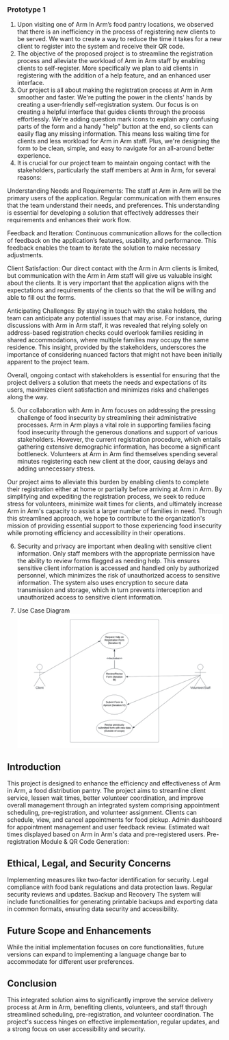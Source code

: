 ### Prototype 1

1. Upon visiting one of Arm In Arm’s food pantry locations, we observed that there is an inefficiency in the process of registering new clients to be served. We want to create a way to reduce the time it takes for a new client to register into the system and receive their QR code.
2. The objective of the proposed project is to streamline the registration process and alleviate the workload of Arm in Arm staff by enabling clients to self-register. More specifically we plan to aid clients in registering with the addition of a help feature, and an enhanced user interface.
3. Our project is all about making the registration process at Arm in Arm smoother and faster. We're putting the power in the clients' hands by creating a user-friendly self-registration system. Our focus is on creating a helpful interface that guides clients through the process effortlessly. We're adding question mark icons to explain any confusing parts of the form and a handy "help" button at the end, so clients can easily flag any missing information. This means less waiting time for clients and less workload for Arm in Arm staff. Plus, we're designing the form to be clean, simple, and easy to navigate for an all-around better experience.
4. It is crucial for our project team to maintain ongoing contact with the stakeholders, particularly the staff members at Arm in Arm, for several reasons:

Understanding Needs and Requirements: The staff at Arm in Arm will be the primary users of the application. Regular communication with them ensures that the team understand their needs, and preferences. This understanding is essential for developing a solution that effectively addresses their requirements and enhances their work flow. 

Feedback and Iteration: Continuous communication allows for the collection of feedback on the application’s features, usability, and performance. This feedback enables the team to iterate the solution to make necessary adjustments.

Client Satisfaction: Our direct contact with the Arm in Arm clients is limited, but communication with the Arm in Arm staff will give us valuable insight about the clients. It is very important that the application aligns with the expectations and requirements of the clients so that the will be willing and able to fill out the forms. 

Anticipating Challenges: By staying in touch with the stake holders, the team can anticipate any potential issues that may arise. For instance, during discussions with Arm in Arm staff, it was revealed that relying solely on address-based registration checks could overlook families residing in shared accommodations, where multiple families may occupy the same residence. This insight, provided by the stakeholders, underscores the importance of considering nuanced factors that might not have been initially apparent to the project team.

Overall, ongoing contact with stakeholders is essential for ensuring that the project delivers a solution that meets the needs and expectations of its users, maximizes client satisfaction and minimizes risks and challenges along the way. 

5. Our collaboration with Arm in Arm focuses on addressing the pressing challenge of food insecurity by streamlining their administrative processes. Arm in Arm plays a vital role in supporting families facing food insecurity through the generous donations and support of various stakeholders. However, the current registration procedure, which entails gathering extensive demographic information, has become a significant bottleneck. Volunteers at Arm in Arm find themselves spending several minutes registering each new client at the door, causing delays and adding unnecessary stress.

Our project aims to alleviate this burden by enabling clients to complete their registration either at home or partially before arriving at Arm in Arm. By simplifying and expediting the registration process, we seek to reduce stress for volunteers, minimize wait times for clients, and ultimately increase Arm in Arm's capacity to assist a larger number of families in need. Through this streamlined approach, we hope to contribute to the organization's mission of providing essential support to those experiencing food insecurity while promoting efficiency and accessibility in their operations.

6. Security and privacy are important when dealing with sensitive client information. Only staff members with the appropriate permission have the ability to review forms flagged as needing help. This ensures sensitive client information is accessed and handled only by authorized personnel, which minimizes the risk of unauthorized access to sensitive information. The system also uses encryption to secure data transmission and storage, which in turn prevents interception and unauthorized access to sensitive client information.

8. Use Case Diagram
![Use Case Diagram](/docs/Team11Docs/Use_Case_Diagram.png)

## Introduction
This project is designed to enhance the efficiency and effectiveness of Arm in Arm, a food distribution pantry. The project aims to streamline client service, lessen wait times, better volunteer coordination, and improve overall management through an integrated system comprising appointment scheduling, pre-registration, and volunteer assignment.
Clients can schedule, view, and cancel appointments for food pickup.
Admin dashboard for appointment management and user feedback review.
Estimated wait times displayed based on Arm in Arm's data and pre-registered users.
Pre-registration Module & QR Code Generation:

## Ethical, Legal, and Security Concerns

Implementing measures like two-factor identification for security.
Legal compliance with food bank regulations and data protection laws.
Regular security reviews and updates.
Backup and Recovery
The system will include functionalities for generating printable backups and exporting data in common formats, ensuring data security and accessibility.

## Future Scope and Enhancements
While the initial implementation focuses on core functionalities, future versions can expand to implementing a language change bar to accommodate for different user preferences.

## Conclusion
This integrated solution aims to significantly improve the service delivery process at Arm in Arm, benefiting clients, volunteers, and staff through streamlined scheduling, pre-registration, and volunteer coordination. The project's success hinges on effective implementation, regular updates, and a strong focus on user accessibility and security.
